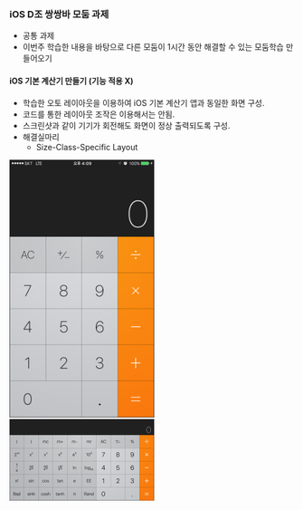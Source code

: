 ### iOS D조 쌍쌍바 모둠 과제
* 공통 과제
* 이번주 학습한 내용을 바탕으로 다른 모둠이 1시간 동안 해결할 수 있는 모둠학습 만들어오기

#### iOS 기본 계산기 만들기 (기능 적용 X)
* 학습한 오토 레이아웃을 이용하여 iOS 기본 계산기 앱과 동일한 화면 구성. 
* 코드를 통한 레이아웃 조작은 이용해서는 안됨. 
* 스크린샷과 같이 기기가 회전해도 화면이 정상 출력되도록 구성.
* 해결실마리
    * Size-Class-Specific Layout

<img src="./../Resources/calculatorPortrait.PNG" width="256px" />
<img src="./../Resources/calculatorLandscape.PNG" width="256px" />
